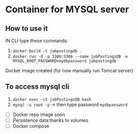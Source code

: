 # Container for MYSQL server

## How to use it

IN CLI type these commands: 

1. `docker build -t jobpostingdb .`
2. `docker run -d -p 3306:3306 --name jobPostingsDB -e MYSQL_ROOT_PASSWORD=mydbpassword jobpostingdb`

Docker image created (for now manually run Tomcat server)

## To access mysql cli

1. `docker exec -it jobPostingsDB bash`
2. `mysql -u root -p` -> then type password `mydbpassword`

- [ ] Docker repo image soon
- [ ] Persistence data thanks to volumes
- [ ] Docker compose